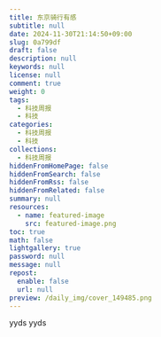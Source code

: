 ```yaml
---
title: 东京骑行有感
subtitle: null
date: 2024-11-30T21:14:50+09:00
slug: 0a799df
draft: false
description: null
keywords: null
license: null
comment: true
weight: 0
tags:
  - 科技周报
  - 科技
categories:
  - 科技周报
  - 科技
collections:
  - 科技周报
hiddenFromHomePage: false
hiddenFromSearch: false
hiddenFromRss: false
hiddenFromRelated: false
summary: null
resources:
  - name: featured-image
    src: featured-image.png
toc: true
math: false
lightgallery: true
password: null
message: null
repost:
  enable: false
  url: null
preview: /daily_img/cover_149485.png
---
```


<!--more-->


yyds
yyds